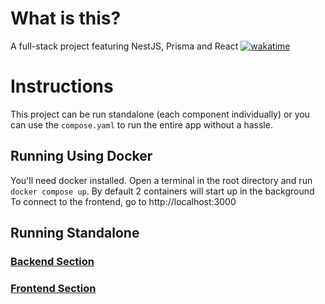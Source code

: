 # What is this?
A full-stack project featuring NestJS, Prisma and React [![wakatime](https://wakatime.com/badge/github/AntonioDrk/nestjs-data-fusion.svg)](https://wakatime.com/badge/github/AntonioDrk/nestjs-data-fusion)

# Instructions
  This project can be run standalone (each component individually) or you can use the ``compose.yaml`` to run the entire app without a hassle.

## Running Using Docker
  You'll need docker installed.
  Open a terminal in the root directory and run ``docker compose up``.
  By default 2 containers will start up in the background
  To connect to the frontend, go to http://localhost:3000

## Running Standalone
  ### [Backend Section](/backend/README.md)
  ### [Frontend Section](/frontend/README.md)